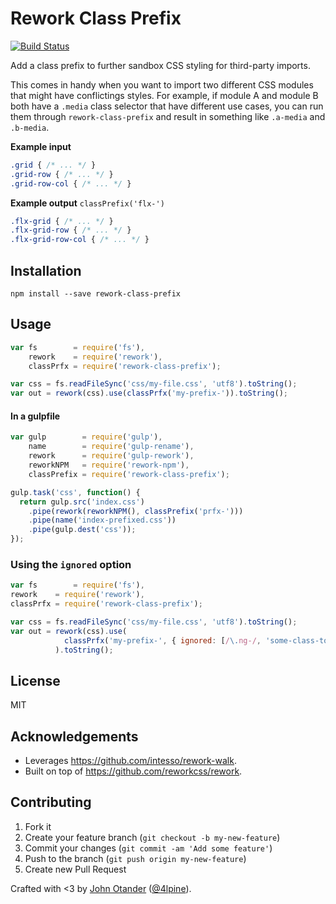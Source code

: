 # Rework Class Prefix

[![Build Status](https://travis-ci.org/johnotander/rework-class-prefix.svg?branch=master)](https://travis-ci.org/johnotander/rework-class-prefix)

Add a class prefix to further sandbox CSS styling for third-party imports.

This comes in handy when you want to import two different CSS modules that might
have conflictings styles. For example, if module A and module B both have a
`.media` class selector that have different use cases, you can run them through
`rework-class-prefix` and result in something like `.a-media` and `.b-media`.

__Example input__

```css
.grid { /* ... */ }
.grid-row { /* ... */ }
.grid-row-col { /* ... */ }
```

__Example output__
`classPrefix('flx-')`
```css
.flx-grid { /* ... */ }
.flx-grid-row { /* ... */ }
.flx-grid-row-col { /* ... */ }
```

## Installation

```
npm install --save rework-class-prefix
```

## Usage

```javascript
var fs        = require('fs'),
    rework    = require('rework'),
    classPrfx = require('rework-class-prefix');

var css = fs.readFileSync('css/my-file.css', 'utf8').toString();
var out = rework(css).use(classPrfx('my-prefix-')).toString();
```
#### In a gulpfile

```js
var gulp        = require('gulp'),
    name        = require('gulp-rename'),
    rework      = require('gulp-rework'),
    reworkNPM   = require('rework-npm'),
    classPrefix = require('rework-class-prefix');

gulp.task('css', function() {
  return gulp.src('index.css')
    .pipe(rework(reworkNPM(), classPrefix('prfx-')))
    .pipe(name('index-prefixed.css'))
    .pipe(gulp.dest('css'));
});
```

### Using the `ignored` option

```javascript
var fs        = require('fs'),
rework    = require('rework'),
classPrfx = require('rework-class-prefix');

var css = fs.readFileSync('css/my-file.css', 'utf8').toString();
var out = rework(css).use(
            classPrfx('my-prefix-', { ignored: [/\.ng-/, 'some-class-to-ignore'] })
          ).toString();
```

## License

MIT

## Acknowledgements

* Leverages <https://github.com/intesso/rework-walk>.
* Built on top of <https://github.com/reworkcss/rework>.

## Contributing

1. Fork it
2. Create your feature branch (`git checkout -b my-new-feature`)
3. Commit your changes (`git commit -am 'Add some feature'`)
4. Push to the branch (`git push origin my-new-feature`)
5. Create new Pull Request

Crafted with <3 by [John Otander](http://johnotander.com) ([@4lpine](https://twitter.com/4lpine)).
